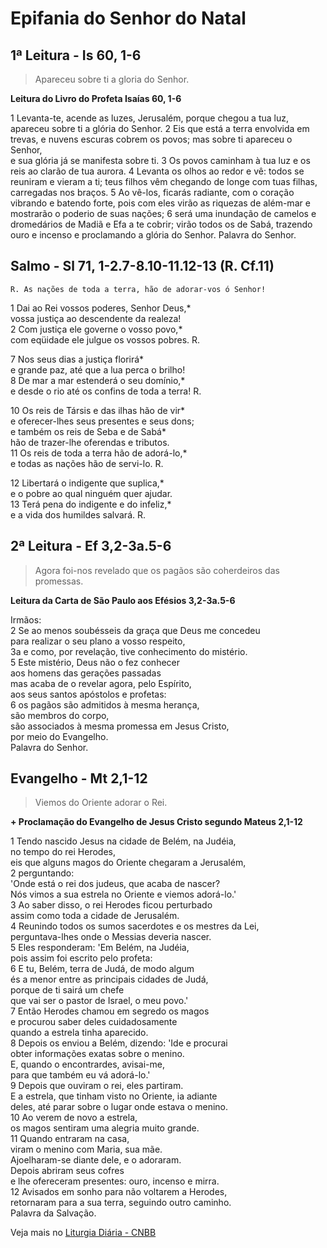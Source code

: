 # Epifania do Senhor do Natal

## 1ª Leitura - Is 60, 1-6

> Apareceu sobre ti a gloria do Senhor.

**Leitura do Livro do Profeta Isaías 60, 1-6**

1 Levanta-te, acende as luzes, Jerusalém, porque chegou 
 a tua luz, apareceu sobre ti a glória do Senhor. 
2 Eis que está a terra envolvida em trevas, 
 e nuvens escuras cobrem os povos; 
 mas sobre ti apareceu o Senhor,  
 e sua glória já se manifesta sobre ti. 
3 Os povos caminham à tua luz 
 e os reis ao clarão de tua aurora. 
4 Levanta os olhos ao redor e vê: 
 todos se reuniram e vieram a ti; 
 teus filhos vêm chegando de longe 
 com tuas filhas, carregadas nos braços. 
5 Ao vê-los, ficarás radiante, 
 com o coração vibrando e batendo forte, 
 pois com eles virão as riquezas de além-mar 
 e mostrarão o poderio de suas nações; 
6 será uma inundação de camelos 
 e dromedários de Madiã e Efa a te cobrir; 
 virão todos os de Sabá, trazendo ouro e incenso 
 e proclamando a glória do Senhor. 
 Palavra do Senhor.

## Salmo - Sl 71, 1-2.7-8.10-11.12-13 (R. Cf.11)

`R. As nações de toda a terra, hão de adorar-vos ó Senhor!`

1 Dai ao Rei vossos poderes, Senhor Deus,*   
 vossa justiça ao descendente da realeza!    
2 Com justiça ele governe o vosso povo,*   
 com eqüidade ele julgue os vossos pobres.  R.     
  
7 Nos seus dias a justiça florirá*   
 e grande paz, até que a lua perca o brilho!    
8 De mar a mar estenderá o seu domínio,*   
 e desde o rio até os confins de toda a terra!  R.     
  
10 Os reis de Társis e das ilhas hão de vir*   
 e oferecer-lhes seus presentes e seus dons;   
 e também os reis de Seba e de Sabá*   
 hão de trazer-lhe oferendas e tributos.    
11 Os reis de toda a terra hão de adorá-lo,*   
 e todas as nações hão de servi-lo. R.   
  
12 Libertará o indigente que suplica,*   
 e o pobre ao qual ninguém quer ajudar.    
13 Terá pena do indigente e do infeliz,*   
 e a vida dos humildes salvará.  R.

## 2ª Leitura - Ef 3,2-3a.5-6

> Agora foi-nos revelado que os pagãos são coherdeiros das promessas.

**Leitura da Carta de São Paulo aos Efésios 3,2-3a.5-6**

Irmãos:    
2 Se ao menos soubésseis da graça que Deus me concedeu   
 para realizar o seu plano a vosso respeito,    
3a e como, por revelação, tive conhecimento do mistério.    
5 Este mistério, Deus não o fez conhecer   
 aos homens das gerações passadas   
 mas acaba de o revelar agora, pelo Espírito,   
 aos seus santos apóstolos e profetas:    
6 os pagãos são admitidos à mesma herança,   
 são membros do corpo,   
 são associados à mesma promessa em Jesus Cristo,   
 por meio do Evangelho.   
 Palavra do Senhor.

## Evangelho - Mt 2,1-12

> Viemos do Oriente adorar o Rei.

**+ Proclamação do Evangelho de Jesus Cristo segundo Mateus 2,1-12**

1 Tendo nascido Jesus na cidade de Belém, na Judéia,   
 no tempo do rei Herodes,   
 eis que alguns magos do Oriente chegaram a Jerusalém,    
2 perguntando:   
 'Onde está o rei dos judeus, que acaba de nascer?   
 Nós vimos a sua estrela no Oriente e viemos adorá-lo.'    
3 Ao saber disso, o rei Herodes ficou perturbado   
 assim como toda a cidade de Jerusalém.    
4 Reunindo todos os sumos sacerdotes e os mestres da Lei,   
 perguntava-lhes onde o Messias deveria nascer.    
5 Eles responderam: 'Em Belém, na Judéia,   
 pois assim foi escrito pelo profeta:    
6 E tu, Belém, terra de Judá, de modo algum   
 és a menor entre as principais cidades de Judá,   
 porque de ti sairá um chefe   
 que vai ser o pastor de Israel, o meu povo.'    
7 Então Herodes chamou em segredo os magos   
 e procurou saber deles cuidadosamente   
 quando a estrela tinha aparecido.    
8 Depois os enviou a Belém, dizendo: 'Ide e procurai   
 obter informações exatas sobre o menino.   
 E, quando o encontrardes, avisai-me,   
 para que também eu vá adorá-lo.'    
9 Depois que ouviram o rei, eles partiram.   
 E a estrela, que tinham visto no Oriente, ia adiante   
 deles, até parar sobre o lugar onde estava o menino.    
10 Ao verem de novo a estrela,   
 os magos sentiram uma alegria muito grande.    
11 Quando entraram na casa,   
 viram o menino com Maria, sua mãe.   
 Ajoelharam-se diante dele, e o adoraram.   
 Depois abriram seus cofres   
 e lhe ofereceram presentes: ouro, incenso e mirra.    
12 Avisados em sonho para não voltarem a Herodes,   
 retornaram para a sua terra, seguindo outro caminho.   
 Palavra da Salvação.

Veja mais no [Liturgia Diária - CNBB](http://liturgiadiaria.cnbb.org.br/app/user/user/UserView.php?ano=2017&mes=1&dia=8)